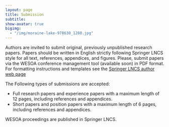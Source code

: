```yaml
---
layout: page
title: Submission
subtitle:
show-avatar: true
bigimg:
  - "/img/moraine-lake-978630_1280.jpg"
---
```


Authors are invited to submit original, previously unpublished research papers. Papers should be written in English strictly following Springer LNCS style for all text, references, appendices, and figures. Please, submit papers via the WESOA conference management tool (available soon) in PDF format. For formatting instructions and templates see the [Springer LNCS author web page](http://www.springer.de/comp/lncs/authors.html)

The Following types of submissions are accepted:

- Full research papers and experience papers with a maximum length of 12
pages, including references and appendices.
- Short papers and position papers with a maximum length of 6 pages,
including references and appendices.

WESOA proceedings are published in Springer LNCS.
